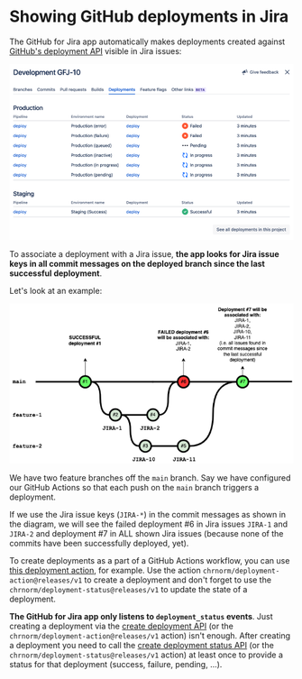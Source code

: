 # Showing GitHub deployments in Jira

The GitHub for Jira app automatically makes deployments created against [GitHub's deployment API](https://docs.github.com/en/rest/reference/repos#deployments) visible in Jira issues:

![Deployments in Jira](./images/deployments-in-jira.png)

To associate a deployment with a Jira issue, **the app looks for Jira issue keys in all commit messages on the deployed branch since the last successful deployment**.

Let's look at an example:

![Builds are associated by putting Jira issue keys into commit messages](./images/associating-deployments.png)

We have two feature branches off the `main` branch. Say we have configured our GitHub Actions so that each push on the `main` branch triggers a deployment. 

If we use the Jira issue keys (`JIRA-*`) in the commit messages as shown in the diagram, we will see the failed deployment #6 in Jira issues `JIRA-1` and `JIRA-2` and deployment #7 in ALL shown Jira issues (because none of the commits have been successfully deployed, yet).

To create deployments as a part of a GitHub Actions workflow, you can use [this deployment action](https://github.com/chrnorm/deployment-action), for example. Use the action `chrnorm/deployment-action@releases/v1` to create a deployment and don't forget to use the `chrnorm/deployment-status@releases/v1` to update the state of a deployment.

**The GitHub for Jira app only listens to `deployment_status` events**. Just creating a deployment via the [create deployment API](https://docs.github.com/en/rest/reference/repos#create-a-deployment) (or the `chrnorm/deployment-action@releases/v1` action) isn't enough. After creating a deployment you need to call the [create deployment status API](https://docs.github.com/en/rest/reference/repos#create-a-deployment-status) (or the `chrnorm/deployment-status@releases/v1` action) at least once to provide a status for that deployment (success, failure, pending, ...).

